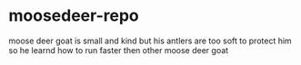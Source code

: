 # moosedeer-repo


moose deer goat 
is small and kind
but his antlers
are too soft
to protect him
so he learnd how to run faster then other moose deer goat 
